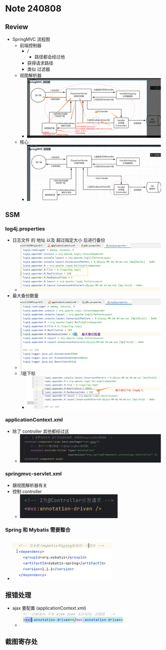 # Note 240808

## Review

- SpringMVC 流程图
    - 前端控制器
        - /
            - 路径都会经过他
        - 获得请求路径
        - 类似 过滤器
    - 视图解析器
        - ![img_1.png](img_1.png)
    - 核心
        - ![img_2.png](img_2.png)

## SSM

### log4j.properties

- 日志文件 的 地址 以及 超过指定大小 后进行备份
    - ![img_5.png](img_5.png)
- 最大备份数量
    - ![img_6.png](img_6.png)
    - .1是下标
        - ![img_7.png](img_7.png)

### applicationContext.xml

- 除了 controller 其他都经过这
    - ![img_10.png](img_10.png)

### springmvc-servlet.xml

- 跟视图解析器有关
- 控制 controller
    - ![img_11.png](img_11.png)


### Spring 和 Mybatis 需要整合

- ![img_4.png](img_4.png)

## 报错处理

- ajax 要配置 (applicationContext.xml)
    - ![img_3.png](img_3.png)

## 截图寄存处
